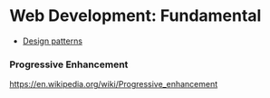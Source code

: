 # Web Development: Fundamental

- [Design patterns](/design-patterns/README.md)

### Progressive Enhancement
https://en.wikipedia.org/wiki/Progressive_enhancement  